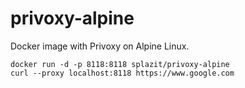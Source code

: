 # privoxy-alpine

Docker image with Privoxy on Alpine Linux.

```
docker run -d -p 8118:8118 splazit/privoxy-alpine
curl --proxy localhost:8118 https://www.google.com
```
